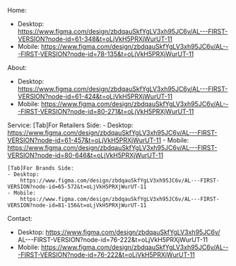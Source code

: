 Home:

- Desktop:
  https://www.figma.com/design/zbdqauSkfYgLV3xh95JC6v/AL---FIRST-VERSION?node-id=61-348&t=oLjVkH5PRXjWurUT-11
- Mobile:
  https://www.figma.com/design/zbdqauSkfYgLV3xh95JC6v/AL---FIRST-VERSION?node-id=78-135&t=oLjVkH5PRXjWurUT-11

About:

- Desktop:
  https://www.figma.com/design/zbdqauSkfYgLV3xh95JC6v/AL---FIRST-VERSION?node-id=61-424&t=oLjVkH5PRXjWurUT-11
- Mobile:
  https://www.figma.com/design/zbdqauSkfYgLV3xh95JC6v/AL---FIRST-VERSION?node-id=80-271&t=oLjVkH5PRXjWurUT-11

Service:
[Tab]For Retailers Side: - Desktop:
https://www.figma.com/design/zbdqauSkfYgLV3xh95JC6v/AL---FIRST-VERSION?node-id=61-457&t=oLjVkH5PRXjWurUT-11 - Mobile:
https://www.figma.com/design/zbdqauSkfYgLV3xh95JC6v/AL---FIRST-VERSION?node-id=80-646&t=oLjVkH5PRXjWurUT-11

    [Tab]For Brands Side:
    - Desktop:
        https://www.figma.com/design/zbdqauSkfYgLV3xh95JC6v/AL---FIRST-VERSION?node-id=65-572&t=oLjVkH5PRXjWurUT-11
    - Mobile:
        https://www.figma.com/design/zbdqauSkfYgLV3xh95JC6v/AL---FIRST-VERSION?node-id=81-156&t=oLjVkH5PRXjWurUT-11

Contact:

- Desktop:
  https://www.figma.com/design/zbdqauSkfYgLV3xh95JC6v/ AL---FIRST-VERSION?node-id=76-222&t=oLjVkH5PRXjWurUT-11
- Mobile:
  https://www.figma.com/design/zbdqauSkfYgLV3xh95JC6v/AL---FIRST-VERSION?node-id=76-222&t=oLjVkH5PRXjWurUT-11
